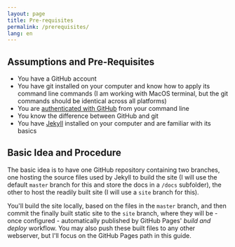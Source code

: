 ```yaml
---
layout: page
title: Pre-requisites
permalink: /prerequisites/
lang: en
---
```


## Assumptions and Pre-Requisites

- You have a GitHub account
- You have git installed on your computer and know how to apply its command line commands (I am working with MacOS terminal, but the git commands should be identical across all platforms)
- You are [authenticated with GitHub](https://docs.github.com/en/authentication) from your command line
- You know the difference between GitHub and git
- You have [Jekyll](https://jekyllrb.com) installed on your computer and are familiar with its basics

## Basic Idea and Procedure

The basic idea is to have one GitHub repository containing two branches, one hosting the source files used by Jekyll to build the site (I will use the default `master` branch for this and store the docs in a `/docs` subfolder), the other to host the readily built site (I will use a `site` branch for this).

You'll build the site locally, based on the files in the `master` branch, and then commit the finally built static site to the `site` branch, where they will be - once configured - automatically published by GitHub Pages' *build and deploy* workflow. You may also push these built files to any other webserver, but I'll focus on the GitHub Pages path in this guide.
